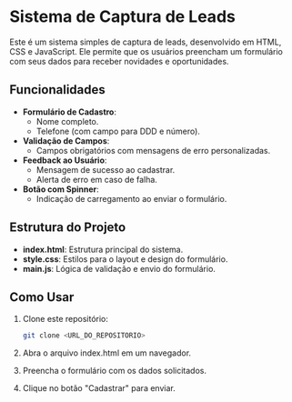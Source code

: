 # Sistema de Captura de Leads

Este é um sistema simples de captura de leads, desenvolvido em HTML, CSS e JavaScript. Ele permite que os usuários preencham um formulário com seus dados para receber novidades e oportunidades.

## Funcionalidades

- **Formulário de Cadastro**:
  - Nome completo.
  - Telefone (com campo para DDD e número).
- **Validação de Campos**:
  - Campos obrigatórios com mensagens de erro personalizadas.
- **Feedback ao Usuário**:
  - Mensagem de sucesso ao cadastrar.
  - Alerta de erro em caso de falha.
- **Botão com Spinner**:
  - Indicação de carregamento ao enviar o formulário.

## Estrutura do Projeto

- **index.html**: Estrutura principal do sistema.
- **style.css**: Estilos para o layout e design do formulário.
- **main.js**: Lógica de validação e envio do formulário.

## Como Usar

1. Clone este repositório:
   ```bash
   git clone <URL_DO_REPOSITORIO>
   
2. Abra o arquivo index.html em um navegador.

3. Preencha o formulário com os dados solicitados.
  
4. Clique no botão "Cadastrar" para enviar.
